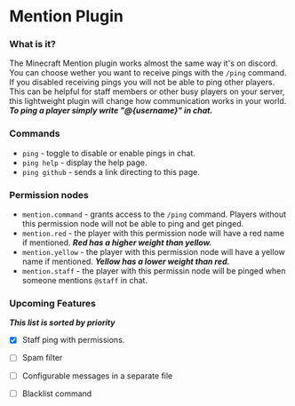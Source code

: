 # Mention Plugin
### What is it?
The Minecraft Mention plugin works almost the same way it's on discord. You can choose wether you want to receive pings with the `/ping` command. If you disabled receiving pings you will not be able to ping other players.
This can be helpful for staff members or other busy players on your server, this lightweight plugin will change how communication works in your world. ***To ping a player simply write "@{username}" in chat.***

### Commands
- `ping` - toggle to disable or enable pings in chat.
- `ping help` - display the help page.
- `ping github` - sends a link directing to this page.

### Permission nodes
- `mention.command` - grants access to the `/ping` command. Players without this permission node will not be able to ping and get pinged.
- `mention.red` - the player with this permission node will have a red name if mentioned. ***Red has a higher weight than yellow.***
- `mention.yellow` - the player with this permission node will have a yellow name if mentioned. ***Yellow has a lower weight than red.***
- `mention.staff` - the player with this permissin node will be pinged when someone mentions `@staff` in chat.
 
### Upcoming Features
***This list is sorted by priority***
- [x] Staff ping with permissions.
- [ ] Spam filter
- [ ] Configurable messages in a separate file
- [ ] Blacklist command

